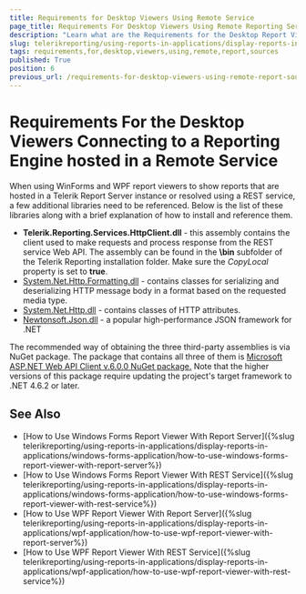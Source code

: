```yaml
---
title: Requirements for Desktop Viewers Using Remote Service
page_title: Requirements For Desktop Viewers Using Remote Reporting Services
description: "Learn what are the Requirements for the Desktop Report Viewers showing reports from the Telerik Reporting REST Service or Report Server."
slug: telerikreporting/using-reports-in-applications/display-reports-in-applications/requirements-for-desktop-viewers-using-remote-report-sources
tags: requirements,for,desktop,viewers,using,remote,report,sources
published: True
position: 6
previous_url: /requirements-for-desktop-viewers-using-remote-report-sources
---
```


# Requirements For the Desktop Viewers Connecting to a Reporting Engine hosted in a Remote Service

When using WinForms and WPF report viewers to show reports that are hosted in a Telerik Report Server instance or resolved using a REST service, a few additional libraries need to be referenced. Below is the list of these libraries along with a brief explanation of how to install and reference them.

* __Telerik.Reporting.Services.HttpClient.dll__ - this assembly contains the client used to make requests and process response from the REST service Web API. The assembly can be found in the __\bin__ subfolder of the Telerik Reporting installation folder. Make sure the *CopyLocal* property is set to __true__.
* [System.Net.Http.Formatting.dll](https://learn.microsoft.com/en-us/previous-versions/aspnet/hh834517(v=vs.118)) - contains classes for serializing and deserializing HTTP message body in a format based on the requested media type.
* [System.Net.Http.dll](https://learn.microsoft.com/en-us/dotnet/api/system.net.http) - contains classes of HTTP attributes.
* [Newtonsoft.Json.dll](https://www.newtonsoft.com/json) - a popular high-performance JSON framework for .NET

The recommended way of obtaining the three third-party assemblies is via NuGet package. The package that contains all three of them is [Microsoft ASP.NET Web API Client v.6.0.0 NuGet package.](https://www.nuget.org/packages/Microsoft.AspNet.WebApi.Client/6.0.0) Note that the higher versions of this package require updating the project's target framework to .NET 4.6.2 or later.

## See Also

* [How to Use Windows Forms Report Viewer With Report Server]({%slug telerikreporting/using-reports-in-applications/display-reports-in-applications/windows-forms-application/how-to-use-windows-forms-report-viewer-with-report-server%})
* [How to Use Windows Forms Report Viewer With REST Service]({%slug telerikreporting/using-reports-in-applications/display-reports-in-applications/windows-forms-application/how-to-use-windows-forms-report-viewer-with-rest-service%})
* [How to Use WPF Report Viewer With Report Server]({%slug telerikreporting/using-reports-in-applications/display-reports-in-applications/wpf-application/how-to-use-wpf-report-viewer-with-report-server%})
* [How to Use WPF Report Viewer With REST Service]({%slug telerikreporting/using-reports-in-applications/display-reports-in-applications/wpf-application/how-to-use-wpf-report-viewer-with-rest-service%})
